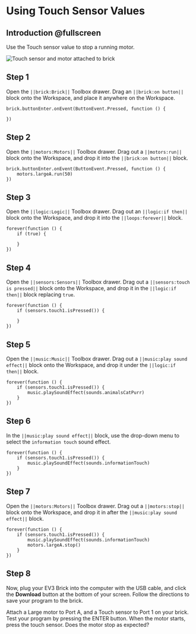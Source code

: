 # Using Touch Sensor Values

## Introduction @fullscreen

Use the Touch sensor value to stop a running motor.

![Touch sensor and motor attached to brick](/static/tutorials/touch-sensor-values/touch-to-stop.gif)

## Step 1

Open the ``||brick:Brick||`` Toolbox drawer. Drag an ``||brick:on button||`` block onto the Workspace, and place it anywhere on the Workspace.

```blocks
brick.buttonEnter.onEvent(ButtonEvent.Pressed, function () {
	
})
```

## Step 2

Open the ``||motors:Motors||`` Toolbox drawer. Drag out a ``||motors:run||`` block onto the Workspace, and drop it into the ``||brick:on button||`` block.

```blocks
brick.buttonEnter.onEvent(ButtonEvent.Pressed, function () {
	motors.largeA.run(50)
})
```

## Step 3

Open the ``||logic:Logic||`` Toolbox drawer. Drag out an ``||logic:if then||`` block onto the Workspace, and drop it into the ``||loops:forever||`` block.

```blocks
forever(function () {
    if (true) {

    }
})
```

## Step 4

Open the ``||sensors:Sensors||`` Toolbox drawer. Drag out a ``||sensors:touch is pressed||`` block onto the Workspace, and drop it in the ``||logic:if then||`` block replacing ``true``.

```blocks
forever(function () {
    if (sensors.touch1.isPressed()) {

    }
})
```

## Step 5

Open the ``||music:Music||`` Toolbox drawer.  Drag out a ``||music:play sound effect||`` block onto the Workspace, and drop it under the ``||logic:if then||`` block.

```blocks
forever(function () {
    if (sensors.touch1.isPressed()) {
        music.playSoundEffect(sounds.animalsCatPurr)
    }
})
```

## Step 6

In the ``||music:play sound effect||`` block, use the drop-down menu to select the ``information touch`` sound effect.

```blocks
forever(function () {
    if (sensors.touch1.isPressed()) {
        music.playSoundEffect(sounds.informationTouch)
    }
})
```

## Step 7

Open the ``||motors:Motors||`` Toolbox drawer. Drag out a ``||motors:stop||`` block onto the Workspace, and drop it in after the ``||music:play sound effect||`` block.

```blocks
forever(function () {
    if (sensors.touch1.isPressed()) {
        music.playSoundEffect(sounds.informationTouch)
        motors.largeA.stop()
    }
})
```

## Step 8

Now, plug your EV3 Brick into the computer with the USB cable, and click the **Download** button at the bottom of your screen. Follow the directions to save your program to the brick.

Attach a Large motor to Port A, and a Touch sensor to Port 1 on your brick. Test your program by pressing the ENTER button. When the motor starts, press the touch sensor. Does the motor stop as expected?
